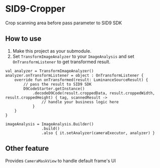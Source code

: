 # SID9-Cropper
Crop scanning area before pass parameter to SID9 SDK

## How to use
1. Make this project as your submodule.
2. Set `TransformImageAnalyzer` to your `ImageAnalysis` and set `OnTransformListener` to get transformed result.
```
val analyzer = TransformImageAnalyzer()
analyzer.onTransformListener = object : OnTransformListener {
    override fun onTransformed(result: LuminanceSourceResult) {
        // pass the result to SID9 SDK
        D9CodeStarter.getInstance()
            .decodeD9Code(result.croppedData, result.croppedWidth, result.croppedHeight) { tag, scannedResult ->
                // handle your business logic here
            }
    }
}
            
imageAnalysis = ImageAnalysis.Builder()
                .build()
                .also { it.setAnalyzer(cameraExecutor, analyzer) }
```
## Other feature
Provides `CameraMaskView` to handle default frame's UI

